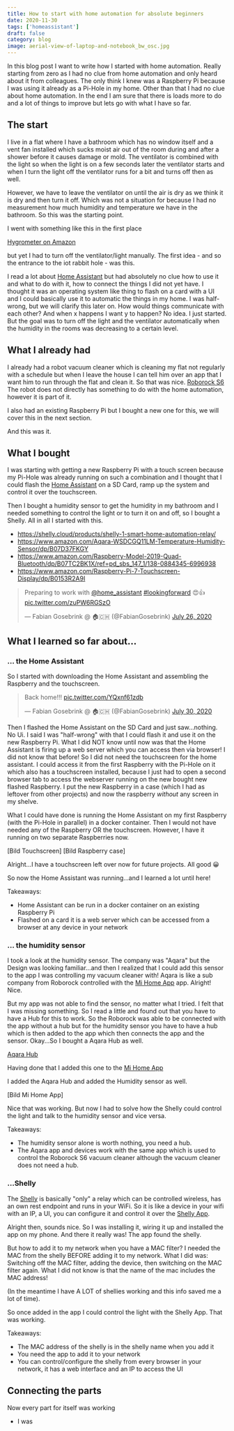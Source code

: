```yaml
---
title: How to start with home automation for absolute beginners
date: 2020-11-30
tags: ['homeassistant']
draft: false
category: blog
image: aerial-view-of-laptop-and-notebook_bw_osc.jpg
---
```


In this blog post I want to write how I started with home automation. Really starting from zero as I had no clue from home automation and only heard about it from colleagues. The only think I knew was a Raspberry Pi because I was using it already as a Pi-Hole in my home. Other than that I had no clue about home automation. In the end I am sure that there is loads more to do and a lot of things to improve but lets go with what I have so far.

## The start

I live in a flat where I have a bathroom which has no window itself and a vent fan installed which sucks moist air out of the room during and after a shower before it causes damage or mold. The ventilator is combined with the light so when the light is on a few seconds later the ventilator starts and when I turn the light off the ventilator runs for a bit and turns off then as well.

However, we have to leave the ventilator on until the air is dry as we think it is dry and then turn it off. Which was not a situation for because I had no measurement how much humidity and temperature we have in the bathroom. So this was the starting point.

I went with something like this in the first place

[Hygrometer on Amazon](https://www.amazon.com/ORIA-Humidity-Thermometer-Temperature-Hygrometer/dp/B07KSTN3PF/ref=sr_1_21)

but yet I had to turn off the ventilator/light manually. The first idea - and so the entrance to the iot rabbit hole - was this.

I read a lot about [Home Assistant](https://www.home-assistant.io/) but had absolutely no clue how to use it and what to do with it, how to connect the things I did not yet have. I thought it was an operating system like thing to flash on a card with a UI and I could basically use it to automatic the things in my home. I was half-wrong, but we will clarify this later on. How would things communicate with each other? And when x happens I want y to happen? No idea. I just started. But the goal was to turn off the light and the ventilator automatically when the humidity in the rooms was decreasing to a certain level.

## What I already had

I already had a robot vacuum cleaner which is cleaning my flat not regularly with a schedule but when I leave the house I can tell him over an app that I want him to run through the flat and clean it. So that was nice. [Roborock S6](https://www.digitec.ch/de/s1/product/roborock-s6-roboterstaubsauger-10731138) The robot does not directly has something to do with the home automation, however it is part of it.

I also had an existing Raspberry Pi but I bought a new one for this, we will cover this in the next section.

And this was it.

## What I bought

I was starting with getting a new Raspberry Pi with a touch screen because my Pi-Hole was already running on such a combination and I thought that I could flash the [Home Assistant](https://www.home-assistant.io/) on a SD Card, ramp up the system and control it over the touchscreen.

Then I bought a humidity sensor to get the humidity in my bathroom and I needed something to control the light or to turn it on and off, so I bought a Shelly. All in all I started with this.

- https://shelly.cloud/products/shelly-1-smart-home-automation-relay/
- https://www.amazon.com/Aqara-WSDCGQ11LM-Temperature-Humidity-Sensor/dp/B07D37FKGY
- https://www.amazon.com/Raspberry-Model-2019-Quad-Bluetooth/dp/B07TC2BK1X/ref=pd_sbs_147_1/138-0884345-6996938
- https://www.amazon.com/Raspberry-Pi-7-Touchscreen-Display/dp/B0153R2A9I

<blockquote class="twitter-tweet"><p lang="en" dir="ltr">Preparing to work with <a href="https://twitter.com/home_assistant?ref_src=twsrc%5Etfw">@home_assistant</a> <a href="https://twitter.com/hashtag/lookingforward?src=hash&amp;ref_src=twsrc%5Etfw">#lookingforward</a> 😍👍 <a href="https://t.co/zuPW6RGSzO">pic.twitter.com/zuPW6RGSzO</a></p>&mdash; Fabian Gosebrink @ 🏠🇨🇭 (@FabianGosebrink) <a href="https://twitter.com/FabianGosebrink/status/1287416630247673856?ref_src=twsrc%5Etfw">July 26, 2020</a></blockquote> <script async src="https://platform.twitter.com/widgets.js" charset="utf-8"></script>

## What I learned so far about...

### ... the Home Assistant

So I started with downloading the Home Assistant and assembling the Raspberry and the touchscreen. <blockquote class="twitter-tweet"><p lang="en" dir="ltr">Back home!!! <a href="https://t.co/YQxnf61zdb">pic.twitter.com/YQxnf61zdb</a></p>&mdash; Fabian Gosebrink @ 🏠🇨🇭 (@FabianGosebrink) <a href="https://twitter.com/FabianGosebrink/status/1288848695925055488?ref_src=twsrc%5Etfw">July 30, 2020</a></blockquote> <script async src="https://platform.twitter.com/widgets.js" charset="utf-8"></script>

Then I flashed the Home Assistant on the SD Card and just saw...nothing. No Ui. I said I was "half-wrong" with that I could flash it and use it on the new Raspberry Pi. What I did NOT know until now was that the Home Assistant is firing up a web server which you can access then via browser! I did not know that before! So I did not need the touchscreen for the home assistant. I could access it from the first Raspberry with the Pi-Hole on it which also has a touchscreen installed, because I just had to open a second browser tab to access the webserver running on the new bought new flashed Raspberry. I put the new Raspberry in a case (which I had as leftover from other projects) and now the raspberry _without_ any screen in my shelve.

What I could have done is running the Home Assistant on my first Raspberry (with the Pi-Hole in parallel) in a docker container. Then I would not have needed any of the Raspberry OR the touchscreen. However, I have it running on two separate Raspberries now.

[Bild Touchscreen]
[Bild Raspberry case]

Alright...I have a touchscreen left over now for future projects. All good 😀

So now the Home Assistant was running...and I learned a lot until here!

Takeaways:

- Home Assistant can be run in a docker container on an existing Raspberry Pi
- Flashed on a card it is a web server which can be accessed from a browser at any device in your network

### ... the humidity sensor

I took a look at the humidity sensor. The company was "Aqara" but the Design was looking familiar...and then I realized that I could add this sensor to the app I was controlling my vacuum cleaner with! Aqara is like a sub company from Roborock controlled with the [Mi Home App](https://play.google.com/store/apps/details?id=com.xiaomi.smarthome&hl=en&gl=US) app. Alright! Nice.

But my app was not able to find the sensor, no matter what I tried. I felt that I was missing something. So I read a little and found out that you have to have a Hub for this to work. So the Roborock was able to be connected with the app without a hub but for the humidity sensor you have to have a hub which is then added to the app which then connects the app and the sensor. Okay...So I bought a Aqara Hub as well.

[Aqara Hub](https://www.aqara.com/us/smart_home_hub.html)

Having done that I added this one to the [Mi Home App](https://play.google.com/store/apps/details?id=com.xiaomi.smarthome&hl=en&gl=US)

I added the Aqara Hub and added the Humidity sensor as well.

[Bild Mi Home App]

Nice that was working. But now I had to solve how the Shelly could control the light and talk to the humidity sensor and vice versa.

Takeaways:

- The humidity sensor alone is worth nothing, you need a hub.
- The Aqara app and devices work with the same app which is used to control the Roborock S6 vacuum cleaner although the vacuum cleaner does not need a hub.

### ...Shelly

The [Shelly](https://shelly.cloud/products/shelly-1-smart-home-automation-relay/) is basically "only" a relay which can be controlled wireless, has an own rest endpoint and runs in your WiFi. So it is like a device in your wifi with an IP, a UI, you can configure it and control it over the [Shelly App](https://play.google.com/store/apps/details?id=allterco.bg.shelly).

Alright then, sounds nice. So I was installing it, wiring it up and installed the app on my phone. And there it really was! The app found the shelly.

But how to add it to my network when you have a MAC filter? I needed the MAC from the shelly BEFORE adding it to my network. What I did was: Switching off the MAC filter, adding the device, then switching on the MAC filter again. What I did not know is that the name of the mac includes the MAC address!

(In the meantime I have A LOT of shellies working and this info saved me a lot of time).

So once added in the app I could control the light with the Shelly App. That was working.

Takeaways:

- The MAC address of the shelly is in the shelly name when you add it
- You need the app to add it to your network
- You can control/configure the shelly from every browser in your network, it has a web interface and an IP to access the UI

## Connecting the parts

Now every part for itself was working

- I was
